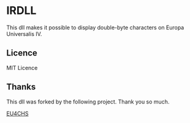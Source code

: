 # IRDLL

This dll makes it possible to display double-byte characters on Europa Universalis IV.

## Licence

MIT Licence

## Thanks

This dll was forked by the following project. Thank you so much.

[EU4CHS](https://bitbucket.org/kelashi/eu4chs/src/master/)

